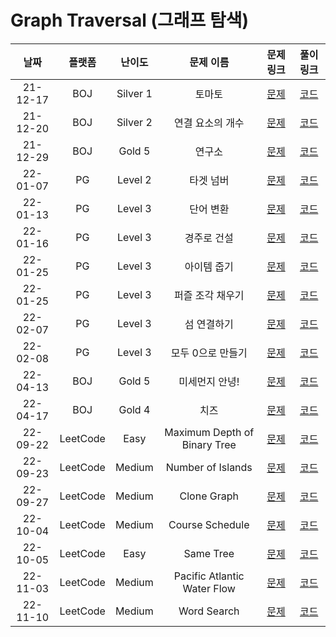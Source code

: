 # Graph Traversal (그래프 탐색)

|   날짜   | 플랫폼 |  난이도  |    문제 이름     |                            문제 링크                             |                                     풀이 링크                                     |
| :------: | :----: | :------: | :--------------: | :--------------------------------------------------------------: | :-------------------------------------------------------------------------------: |
| 21-12-17 |  BOJ   | Silver 1 |      토마토      |           [문제](https://www.acmicpc.net/problem/7576)           | [코드](https://github.com/LeeMir/Algorithm/blob/main/GraphTraversal/BOJ-7576.js)  |
| 21-12-20 |  BOJ   | Silver 2 | 연결 요소의 개수 |          [문제](https://www.acmicpc.net/problem/11724)           | [코드](https://github.com/LeeMir/Algorithm/blob/main/GraphTraversal/BOJ-11724.js) |
| 21-12-29 |  BOJ   |  Gold 5  |      연구소      |          [문제](https://www.acmicpc.net/problem/14502)           | [코드](https://github.com/LeeMir/Algorithm/blob/main/GraphTraversal/BOJ-14502.js) |
| 22-01-07 |   PG   | Level 2  |    타겟 넘버     | [문제](https://programmers.co.kr/learn/courses/30/lessons/43165) | [코드](https://github.com/LeeMir/Algorithm/blob/main/GraphTraversal/PG-43165.js)  |
| 22-01-13 |   PG   | Level 3  |    단어 변환     | [문제](https://programmers.co.kr/learn/courses/30/lessons/43163) | [코드](https://github.com/LeeMir/Algorithm/blob/main/GraphTraversal/PG-43163.js)  |
| 22-01-16 |   PG   | Level 3  |   경주로 건설    | [문제](https://programmers.co.kr/learn/courses/30/lessons/67259) | [코드](https://github.com/LeeMir/Algorithm/blob/main/GraphTraversal/PG-67259.js)  |
| 22-01-25 |   PG   | Level 3  |   아이템 줍기    | [문제](https://programmers.co.kr/learn/courses/30/lessons/87694) | [코드](https://github.com/LeeMir/Algorithm/blob/main/GraphTraversal/PG-87694.js)  |
| 22-01-25 |   PG   | Level 3  | 퍼즐 조각 채우기 | [문제](https://programmers.co.kr/learn/courses/30/lessons/84021) | [코드](https://github.com/LeeMir/Algorithm/blob/main/GraphTraversal/PG-84021.js)  |
| 22-02-07 |   PG   | Level 3  | 섬 연결하기 | [문제](https://programmers.co.kr/learn/courses/30/lessons/42861) | [코드](https://github.com/LeeMir/Algorithm/blob/main/GraphTraversal/PG-42861.js)  |
| 22-02-08 |   PG   | Level 3  | 모두 0으로 만들기 | [문제](https://programmers.co.kr/learn/courses/30/lessons/76503) | [코드](https://github.com/LeeMir/Algorithm/blob/main/GraphTraversal/PG-76503.js)  |
| 22-04-13 |  BOJ   | Gold 5 |      미세먼지 안녕!      |           [문제](https://www.acmicpc.net/problem/17144)           | [코드](https://github.com/LeeMir/Algorithm/blob/main/GraphTraversal/BOJ-17144.js)  |
| 22-04-17 |  BOJ   | Gold 4 |      치즈      |           [문제](https://www.acmicpc.net/problem/2638)           | [코드](https://github.com/LeeMir/Algorithm/blob/main/GraphTraversal/BOJ-2638.js)  |
| 22-09-22 |  LeetCode   | Easy |    Maximum Depth of Binary Tree    |           [문제](https://leetcode.com/problems/maximum-depth-of-binary-tree/)           | [코드](https://github.com/LeeMir/Algorithm/blob/main/GraphTraversal/LeetCode-104.js)  |
| 22-09-23 |  LeetCode   | Medium |    Number of Islands    |           [문제](https://leetcode.com/problems/number-of-islands/)           | [코드](https://github.com/LeeMir/Algorithm/blob/main/GraphTraversal/LeetCode-200.js)  |
| 22-09-27 |  LeetCode   | Medium |    Clone Graph    |           [문제](https://leetcode.com/problems/clone-graph/)           | [코드](https://github.com/LeeMir/Algorithm/blob/main/GraphTraversal/LeetCode-133.js)  |
| 22-10-04 |  LeetCode   | Medium |    Course Schedule    |           [문제](https://leetcode.com/problems/course-schedule/)           | [코드](https://github.com/LeeMir/Algorithm/blob/main/GraphTraversal/LeetCode-207.js)  |
| 22-10-05 |  LeetCode   | Easy |    Same Tree    |           [문제](https://leetcode.com/problems/same-tree/)           | [코드](https://github.com/LeeMir/Algorithm/blob/main/GraphTraversal/LeetCode-100.js)  |
| 22-11-03 |  LeetCode   | Medium |    Pacific Atlantic Water Flow    |           [문제](https://leetcode.com/problems/pacific-atlantic-water-flow/)           | [코드](https://github.com/LeeMir/Algorithm/blob/main/GraphTraversal/LeetCode-417.js)  |
| 22-11-10 |  LeetCode   | Medium |    Word Search    |           [문제](https://leetcode.com/problems/word-search/)           | [코드](https://github.com/LeeMir/Algorithm/blob/main/GraphTraversal/LeetCode-79.js)  |

